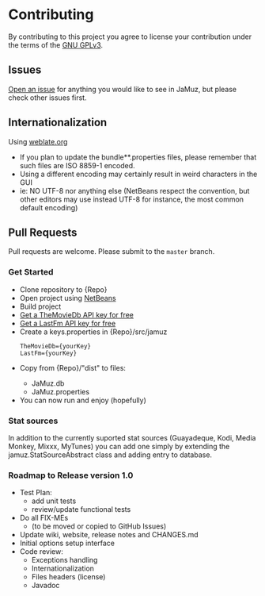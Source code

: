 # Contributing

By contributing to this project you agree to license your contribution under the terms of the [GNU GPLv3](LICENSE).

## Issues

[Open an issue](https://github.com/phramusca/JaMuz/issues?state=open) for anything you would like to see in JaMuz, but please check other issues first.

## Internationalization

Using [weblate.org](https://hosted.weblate.org/engage/jamuz/)

- If you plan to update the bundle**.properties files, please remember that such files are ISO 8859-1 encoded.
- Using a different encoding may certainly result in weird characters in the GUI
- ie: NO UTF-8 nor anything else
(NetBeans respect the convention, but other editors may use instead UTF-8 for instance, the most common default encoding)

## Pull Requests

Pull requests are welcome.
Please submit to the `master` branch.

### Get Started

* Clone repository to {Repo}
* Open project using [NetBeans](https://netbeans.org/downloads/)
* Build project
* [Get a TheMovieDb API key for free](https://www.themoviedb.org/faq/api)
* [Get a LastFm API key for free](http://www.last.fm/api/account/create)
* Create a keys.properties in {Repo}/src/jamuz
  ```
  TheMovieDb={yourKey}
  LastFm={yourKey}
  ```
* Copy from {Repo}/"dist" to <Repo> files:
  * JaMuz.db
  * JaMuz.properties
* You can now run and enjoy (hopefully)

### Stat sources

In addition to the currently suported stat sources (Guayadeque, Kodi, Media Monkey, Mixxx, MyTunes) you can add one simply by extending the jamuz.StatSourceAbstract class and adding entry to database.

### Roadmap to Release version 1.0

- Test Plan:
  - add unit tests
  - review/update functional tests
- Do all FIX-MEs 
  - (to be moved or copied to GitHub Issues)
- Update wiki, website, release notes and CHANGES.md
- Initial options setup interface
- Code review:
  - Exceptions handling
  - Internationalization
  - Files headers (license)
  - Javadoc
